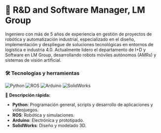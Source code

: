 # 🤖 R&D and Software Manager, LM Group

Ingeniero con más de 5 años de experiencia en gestión de proyectos de robótica y automatización industrial, especializado en el diseño, implementación y despliegue de soluciones tecnológicas en entornos de logística e industria 4.0. Actualmente lidero el departamento de I+D y Software en LM Group, desarrollando robots móviles autónomos (AMRs) y sistemas de visión artificial. 


### 🛠️ Tecnologías y herramientas

![Python](https://img.shields.io/badge/-Python-3776AB?style=flat&logo=python&logoColor=white)
![ROS](https://img.shields.io/badge/-ROS-22314E?style=flat&logo=ros&logoColor=white)
![Arduino](https://img.shields.io/badge/-Arduino-00979D?style=flat&logo=arduino&logoColor=white)
![SolidWorks](https://img.shields.io/badge/-SolidWorks-FF0000?style=flat&logo=solidworks&logoColor=white)

🤖 **Descripción rápida:**  
- **Python**: Programación general, scripts y desarrollo de aplicaciones y videojuegos.  
- **ROS**: Robótica y simulaciones.  
- **Arduino**: Electrónica y prototipado.  
- **SolidWorks**: Diseño y modelado 3D.




<!--



# 👋 Hola, soy [TuNombre]!



---

## 🌟 Sobre mí
- 🚀 **Rol:** Full-stack Developer
- 💡 **Intereses:** Machine Learning, desarrollo web y proyectos open-source.
- 🌍 **Ubicación:** [Tu País o Ciudad]
- 📫 **Contacto:** [Enlace a tus redes sociales o correo]

---

## 🛠️ Tecnologías y herramientas
![HTML5](https://img.shields.io/badge/-HTML5-E34F26?style=flat&logo=html5&logoColor=white)
![CSS3](https://img.shields.io/badge/-CSS3-1572B6?style=flat&logo=css3&logoColor=white)
![JavaScript](https://img.shields.io/badge/-JavaScript-F7DF1E?style=flat&logo=javascript&logoColor=black)
![React](https://img.shields.io/badge/-React-61DAFB?style=flat&logo=react&logoColor=white)

---

## 🌟 Proyectos destacados
| Proyecto             | Descripción                     | Enlace                     |
|----------------------|---------------------------------|---------------------------|
| **Proyecto 1**       | Aplicación para gestionar tareas | [Ver repositorio](#)      |
| **Proyecto 2**       | API para servicios meteorológicos | [Ver repositorio](#)      |

---

## 📊 Mis estadísticas en GitHub
![Estadísticas](https://github-readme-stats.vercel.app/api?username=tuusuario&show_icons=true&theme=radical)

![Lenguajes más usados](https://github-readme-stats.vercel.app/api/top-langs/?username=tuusuario&layout=compact&theme=radical)

---

## 💬 ¡Conectemos!
[![LinkedIn](https://img.shields.io/badge/-LinkedIn-blue?style=flat&logo=linkedin&logoColor=white)](https://linkedin.com/in/tuusuario)
[![Twitter](https://img.shields.io/badge/-Twitter-blue?style=flat&logo=twitter&logoColor=white)](https://twitter.com/tuusuario)









[![YouTube Channel Subscribers](https://img.shields.io/youtube/channel/subscribers/UCxPD7bsocoAMq8Dj18kmGyQ?style=social)](https://youtube.com/mouredevapps?sub_confirmation=1)
[![Twitch Status](https://img.shields.io/twitch/status/mouredev?style=social)](https://twitch.com/mouredev)
[![Discord](https://img.shields.io/discord/729672926432985098?style=social&label=Discord&logo=discord)](https://mouredev.com/discord)
[![Twitter Follow](https://img.shields.io/twitter/follow/mouredev?style=social)](https://twitter.com/mouredev)
![GitHub Followers](https://img.shields.io/github/followers/mouredev?style=social)
![GitHub Followers](https://img.shields.io/github/stars/mouredev?style=social)



**mororko/mororko** is a ✨ _special_ ✨ repository because its `README.md` (this file) appears on your GitHub profile.

Here are some ideas to get you started:

- 🔭 I’m currently working on ...
- 🌱 I’m currently learning ...
- 👯 I’m looking to collaborate on ...
- 🤔 I’m looking for help with ...
- 💬 Ask me about ...
- 📫 How to reach me: ...
- 😄 Pronouns: ...
- ⚡ Fun fact: ...
-->
